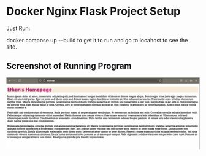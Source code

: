 # Docker Nginx Flask Project Setup

Just Run:

docker compose up --build to get it to run and go to locahost to see the site.

## Screenshot of Running Program

![Running Program](screenshots/ethanoh_web.png)